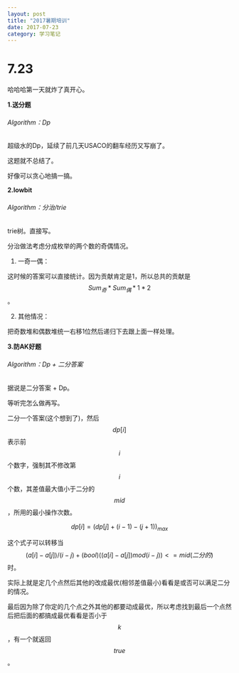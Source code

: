 ```yaml
---
layout: post
title: "2017暑期培训"
date: 2017-07-23
category: 学习笔记
---
```

7.23
====================
哈哈哈第一天就炸了真开心。

**1.送分题**

###### Algorithm：Dp

超级水的Dp，延续了前几天USACO的翻车经历又写崩了。

这题就不总结了。

好像可以贪心地搞一搞。

**2.lowbit**

###### Algorithm：分治/trie

trie树。直接写。

分治做法考虑分成枚举的两个数的奇偶情况。

1. 一奇一偶：

这时候的答案可以直接统计。因为贡献肯定是1，所以总共的贡献是$$Sum_{奇} * Sum_{偶} * 1 * 2$$。

2. 其他情况：

把奇数堆和偶数堆统一右移1位然后递归下去跟上面一样处理。

**3.防AK好题**

###### Algorithm：Dp + 二分答案

据说是二分答案 + Dp。

等听完怎么做再写。

二分一个答案(这个想到了)，然后$$dp[i]$$表示前$$i$$个数字，强制其不修改第$$i$$个数，其差值最大值小于二分的$$mid$$，所用的最小操作次数。

$$dp[i] = (dp[j] + (i - 1) - (j + 1))_{max}$$

这个式子可以转移当$$(a[i] - a[j]) / (i - j) + (bool)((a[i] - a[j]) mod (i - j))  <= mid(二分的)$$时。

实际上就是定几个点然后其他的改成最优(相邻差值最小)看看是或否可以满足二分的情况。

最后因为除了你定的几个点之外其他的都要动成最优，所以考虑找到最后一个点然后把后面的都搞成最优看看是否小于$$k$$，有一个就返回$$true$$。